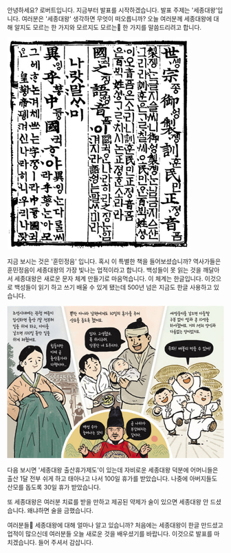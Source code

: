 안녕하세요? 로버트입니다. 지금부터 발표를 시작하겠습니다. 발표 주제는 '세종대왕'입니다. 여러분은 '세종대왕' 생각하면 무엇이 떠오릅니까? 오늘 여러분께 세종대왕에 대해 알지도 모르는 한 가지와 모르지도 모르는 한 가지를 말씀드리려고 합니다.

![](훈민정음.png)

지금 보시는 것은 '훈민정음' 입니다. 혹시 이 특별한 책을 들어보셨습니까? 역사가들은 훈민정음이 세종대왕의 가장 빛나는 업적이라고 합니다. 백성들이 못 읽는 것을 깨달아서 세종대왕은 새로운 문자 체계 만들기로 마음먹습니다. 이 체계는 한글입니다. 이것으로 백성들이 읽기 하고 쓰기 배울 수 있게 됐는데 500년 넘은 지금도 한글 사용하고 있습니다.

![](세종대왕_출산휴가제도.png)

다음 보시면 '세종대왕 출산휴가제도'이 있는데 자비로운 세종대왕 덕분에 어머니들은 출산 1달 전부 쉬게 하고 태아나고 나서 100일 휴가를 받았습니다. 나중에 아버지들도 산모를 돕도록 30일 휴가 받았습니다. 

또 세종대왕은 여러분 치료를 받을 만하고 제공된 약제가 술이 있으면 세종대왕 안 드셨습니다. 왜냐하면 술을 금했습니다.

여러분들 세종대왕에 대해 얼마나 알고 있습니까? 처음에는 세종대왕이 한글 만드셨고 업적이 많으신데 여러분들 오늘 새로운 것을 배우셨기를 바랍니다. 이것으로 발표를 마치겠습니다. 들어 주셔서 감삽니다.